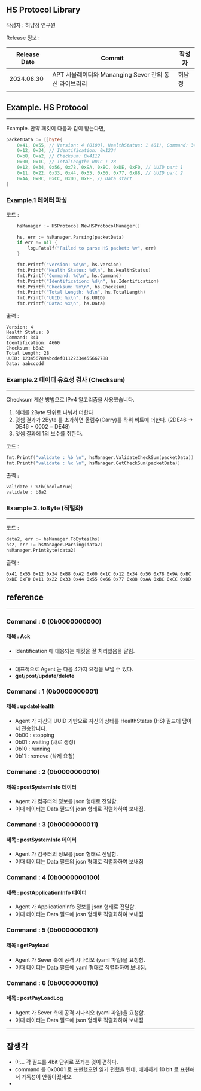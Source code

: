 ## HS Protocol Library


작성자 : 허남정 연구원

Release 정보 :


| Release Date | Commit                                 | 작성자 |
|--------------|----------------------------------------| ------ |
| 2024.08.30   | APT 시뮬레이터와 Mananging Sever 간의 통신 라이브러리 | 허남정   |
|              |                                        |        |


## Example. HS Protocol

---
 
Example. 만약 패킷이 다음과 같이 받는다면,

```go
packetData := []byte{
    0x41, 0x55, // Version: 4 (0100), HealthStatus: 1 (01), Command: 341 (0101010101)
    0x12, 0x34, // Identification: 0x1234
    0xb8, 0xa2, // Checksum: 0x4112
    0x00, 0x1C, // TotalLength: 001C : 28
    0x12, 0x34, 0x56, 0x78, 0x9A, 0xBC, 0xDE, 0xF0, // UUID part 1
    0x11, 0x22, 0x33, 0x44, 0x55, 0x66, 0x77, 0x88, // UUID part 2
    0xAA, 0xBC, 0xCC, 0xDD, 0xFF, // Data start
}
```

### Example.1 데이터 파싱

코드 : 
```go
	hsManager := HSProtocol.NewHSProtocolManager()
	
	hs, err := hsManager.Parsing(packetData)
	if err != nil {
		log.Fatalf("Failed to parse HS packet: %v", err)
	}

	fmt.Printf("Version: %d\n", hs.Version)
	fmt.Printf("Health Status: %d\n", hs.HealthStatus)
	fmt.Printf("Command: %d\n", hs.Command)
	fmt.Printf("Identification: %d\n", hs.Identification)
	fmt.Printf("Checksum: %x\n", hs.Checksum)
	fmt.Printf("Total Length: %d\n", hs.TotalLength)
	fmt.Printf("UUID: %x\n", hs.UUID)
	fmt.Printf("Data: %x\n", hs.Data)
```

출력 : 
```shell
Version: 4
Health Status: 0
Command: 341
Identification: 4660
Checksum: b8a2
Total Length: 28
UUID: 123456789abcdef01122334455667788
Data: aabcccdd
```



### Example.2 데이터 유효성 검사 (Checksum)

----

Checksum 계산 방법으로 IPv4 알고리즘을 사용했습니다.
1. 헤더를 2Byte 단위로 나눠서 더한다
2. 덧셈 결과가 2Byte 를 초과하면 올림수(Carry)를 하위 비트에 더한다. (2DE46 -> DE46 + 0002 = DE48)
3. 덧셈 결과에 1의 보수를 취한다.

코드 : 
```go
fmt.Printf("validate : %b \n", hsManager.ValidateCheckSum(packetData))
fmt.Printf("validate : %x \n", hsManager.GetCheckSum(packetData))
```

출력 :

```shell
validate : %!b(bool=true) 
validate : b8a2
```


### Example 3. toByte (직렬화)

<hr>

코드 :
```go
data2, err := hsManager.ToBytes(hs)
hs2, err := hsManager.Parsing(data2)
hsManager.PrintByte(data2)
```

출력 : 
```shell
0x41 0x55 0x12 0x34 0xB8 0xA2 0x00 0x1C 0x12 0x34 0x56 0x78 0x9A 0xBC 0xDE 0xF0 0x11 0x22 0x33 0x44 0x55 0x66 0x77 0x88 0xAA 0xBC 0xCC 0xDD
```


## reference

----
### Command : 0 (0b0000000000)
#### 제목 : Ack
- Identification 에 대응되는 패킷을 잘 처리했음을 알림.

----

- 대표적으로 Agent 는 다음 4가지 요청을 보낼 수 있다.
- **get**/**post**/**update**/**delete**

### Command : 1 (0b0000000001)
#### 제목 : updateHealth
- Agent 가 자신의 UUID 기반으로 자신의 상태를 HealthStatus (HS) 필드에 담아서 전송합니다.
- 0b00 : stopping
- 0b01 : waiting (새로 생성)
- 0b10 : running 
- 0b11 : remove (삭제 요청)

### Command : 2 (0b0000000010)
#### 제목 : postSystemInfo 데이터
- Agent 가 컴퓨터의 정보를 json 형태로 전달함.
- 이때 데이터는 Data 필드의 josn 형태로 직렬화하여 보내짐.


### Command : 3 (0b0000000011)
#### 제목 : postSystemInfo 데이터
- Agent 가 컴퓨터의 정보를 json 형태로 전달함.
- 이때 데이터는 Data 필드의 josn 형태로 직렬화하여 보내짐


### Command : 4 (0b0000000100)
#### 제목 : postApplicationInfo 데이터
- Agent 가 ApplicationInfo 정보를 json 형태로 전달함.
- 이때 데이터는 Data 필드에 josn 형태로 직렬화하여 보내짐

### Command : 5 (0b0000000101)
#### 제목 : getPayload
- Agent 가 Sever 측에 공격 시나리오 (yaml 파일)을 요청함.
- 이때 데이터는 Data 필드에 yaml 형태로 직렬화하여 보내짐.

### Command : 6 (0b0000000110)
#### 제목 : postPayLoadLog
- Agent 가 Sever 측에 공격 시나리오 (yaml 파일)을 요청함.
- 이때 데이터는 Data 필드에 json 형태로 직렬화하여 보내짐


----

## 잡생각
- 아... 각 필드를 4bit 단위로 쪼개는 것이 편하다.
- command 를 0x0001 로 표현했으면 읽기 편했을 텐데, 애매하게 10 bit 로 표현해서 가독성이 안좋아졌네요.
- 


